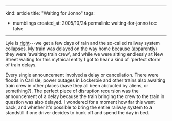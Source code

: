 -----
kind: article
title: "Waiting for Jonno"
tags:
- mumblings
created_at: 2005/10/24
permalink: waiting-for-jonno
toc: false
-----

<p>Lyle is <a href="http://www.dummies-for-destruction.co.uk/random/index.php/?p=3067">right</a>---we get a few days of rain and the so-called railway system collapses. My train was delayed on the way home because (apparently) they were 'awaiting train crew', and while we were sitting endlessly at New Street waiting for this mythical entity I got to hear a kind of 'perfect storm' of train delays.</p>

<p>Every single announcement involved a delay or cancellation. There were floods in Carlisle, power outages in Lockerbie and other trains also awaiting train crew in other places (have they all been abducted by aliens, or something?). The perfect piece of disruption recursion was the announcement of a delay because the train bringing the crew to the train in question was also delayed. I wondered for a moment how far this went back, and whether it's possible to bring the entire railway system to a standstill if one driver decides to bunk off and spend the day in bed.</p>



